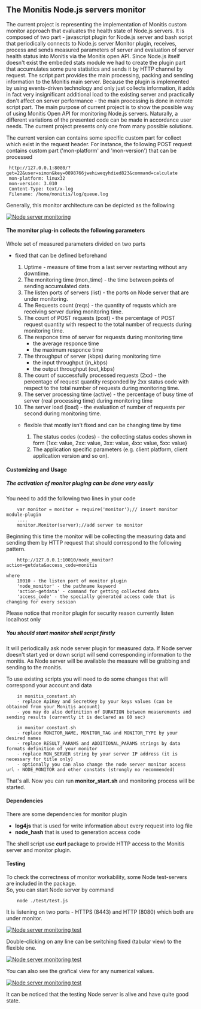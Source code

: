 ## The Monitis Node.js servers monitor

  The current project is representing the implementation of Monitis custom monitor approach that evaluates the health state of Node.js servers. It is composed of two part - javascript plugin for Node.js server and bash script that periodically connects to  Node.js server Monitor plugin, receives, process and sends measured parameters of server and evaluation of server health status into Monitis via the Monitis open API. Since Node.js itself doesn't exist the embeded stats module we had to create the plugin part that accumulates some pure statistics and sends it by HTTP channel by request. The script part provides the main processing, packing and sending information to the Monitis main server. Because the plugin is implemented by using events-driven technology and only just collects information, it adds in fact very insignificant additional load to the existing server and practically don't affect on server performance  - the main processing is done in remote script part.
The main purpose of current project is to show the possible way of using Monitis Open API for monitoring Node.js servers. Naturally, a different variations of the presented code can be made in accordance user needs. The current project presents only one from many possible solutions.

The current version can contains some specific custom part for collect which exist in the request header. For instance, the following POST request contains custom part ('mon-platform' and 'mon-version') that can be processed   

     http://127.0.0.1:8080/?get=22&user=simon&key=0898766jwehiweqyhdied823&command=calculate
     mon-platform: linux32
     mon-version: 3.010
     Content-Type: text/x-log
     Filename: /home/monitis/log/queue.log

Generally, this monitor architecture can be depicted as the following 

<a href="http://imgur.com/dTsBi"><img src="http://i.imgur.com/dTsBi.png" title="Node server monitoring" /></a>

#### The momitor plug-in collects the following parameters

Whole set of measured parameters divided on two parts  

- fixed that can be defined beforehand  

    1. Uptime - measure of time from a last server restarting without any downtime.  
    1. The monitoring time (mon_time) - the time between points of sending accumulated data.  
    1. The listen ports of servers (list) - the ports on Node server that are under monitoring.  
    1. The Requests count (reqs) - the quantity of requsts which are receiving server during monitoring time.  
    1. The count of POST requests (post) - the percentage of POST request quantity with respect to the total number of requests during monitoring time.  
    1. The responce time of server for requests during monitoring time
          - the average responce time 
          - the maximum responce time
    1. The throughput of server (kbps) during monitoring time
          - the input throughput (in_kbps)
          - the output throughput (out_kbps)
    1. The count of successfully processed requests (2xx) - the percentage of request quantity responded by 2xx status code with respect to the total number of requests during monitoring time.
    1. The server processing time (active) - the percentage of busy time of server (real processing time) during monitoring time
    1. The server load (load) - the evaluation of number of requests per second during monitoring time.

  - flexible that mostly isn't fixed and can be changing time by time  

    1. The status codes (codes) - the collecting status codes shown in form {1xx: value, 2xx: value, 3xx: value, 4xx: value, 5xx: value}  
    1. The application specific parameters (e.g. client platform, client application version and so on).  

#### Customizing and Usage
##### The activation of monitor pluging can be done very easily   
You need to add the following two lines in your code  

        var monitor = monitor = require('monitor');// insert monitor module-plugin
        ....
        monitor.Monitor(server);//add server to monitor

Beginning this time the monitor will be collecting the measuring data and sending them by HTTP request that should correspond to the following pattern.  

        http://127.0.0.1:10010/node_monitor?action=getdata&access_code=monitis
 
    where  
        10010 - the listen port of monitor plugin  
        'node_monitor' - the pathname keyword  
        'action-getdata' - command for getting collected data  
        'access_code' - the specially generated access code that is changing for every session  

Please notice that monitor plugin for security reason currently listen localhost only   

##### You should start monitor shell script firstly
It will periodically ask node server plugin for measured data. If Node server doesn't start yed or down script will send corresponding information to the monitis. As Node server will be available the measure will be grabbing and sending to the monitis.
 
To use existing scripts you will need to do some changes that will correspond your account and data

        in monitis_constant.sh 
        - replace ApiKey and SecretKey by your keys values (can be obtained from your Monitis account)
        - you may do also definition of DURATION between measurements and sending results (currently it is declared as 60 sec)
        
        in monitor_constant.sh 
        - replace MONITOR_NAME, MONITOR_TAG and MONITOR_TYPE by your desired names
        - replace RESULT_PARAMS and ADDITIONAL_PARAMS strings by data formats definition of your monitor
        - replace MON_SERVER string by your server IP address (it is necessary for title only)
        - optionally you can also change the node server monitor access url - NODE_MONITOR and other constats (strongly no recommended) 
        
That's all. Now you can run __monitor_start.sh__ and monitoring process will be started.

#### Dependencies
There are some dependencies for monitor plugin  

   - __log4js__ that is used for write information about  every request into log file  
   - __node_hash__ that is used to generation access code  

The shell script use __curl__ package to provide HTTP access to the Monitis server and monitor plugin.  

#### Testing 
To check the correctness of monitor workability, some Node test-servers are included in the package.  
So, you can start Node server by command  

        node ./test/test.js

It is listening on two ports - HTTPS (8443) and HTTP (8080) which both are under monitor.  
  
<a href="http://imgur.com/k6qaP"><img src="http://i.imgur.com/k6qaP.png" title="Node server monitoring test" /></a>

Double-clicking on any line can be switching fixed (tabular view) to the flexible one.  

<a href="http://imgur.com/JiRBX"><img src="http://i.imgur.com/JiRBX.png" title="Node server monitoring test" /></a>

You can also see the grafical view for any numerical values.  

<a href="http://imgur.com/YIZIc"><img src="http://i.imgur.com/YIZIc.png" title="Node server monitoring test" /></a>

It can be noticed that the testing Node server is alive and have quite good state.  



